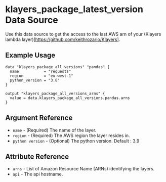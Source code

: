 # klayers_package_latest_version Data Source

Use this data source to get the access to the last AWS arn of your (Klayers lambda layer)[https://github.com/keithrozario/Klayers].

## Example Usage
```hcl
data "klayers_package_all_versions" "pandas" {
  name           = "requests"
  region         = "eu-west-1"
  python_version = "3.8"
}

output "klayers_package_all_versions_arns" {
  value = data.klayers_package_all_versions.pandas.arns
}
```

## Argument Reference
* `name` - (Required) The name of the layer.
* `region` - (Required) The AWS region the layer resides in.
* `python version` - (Optional) The python version. Default : 3.9

## Attribute Reference
* `arns` - List of Amazon Resource Name (ARNs) identifying the layers.
* `api` - The api hostname.